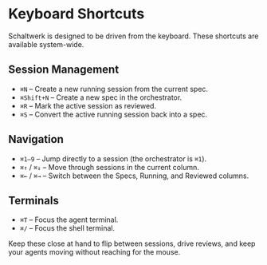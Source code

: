# Keyboard Shortcuts

Schaltwerk is designed to be driven from the keyboard. These shortcuts are available system-wide.

## Session Management
- `⌘N` – Create a new running session from the current spec.
- `⌘Shift+N` – Create a new spec in the orchestrator.
- `⌘R` – Mark the active session as reviewed.
- `⌘S` – Convert the active running session back into a spec.

## Navigation
- `⌘1–9` – Jump directly to a session (the orchestrator is `⌘1`).
- `⌘↑` / `⌘↓` – Move through sessions in the current column.
- `⌘←` / `⌘→` – Switch between the Specs, Running, and Reviewed columns.

## Terminals
- `⌘T` – Focus the agent terminal.
- `⌘/` – Focus the shell terminal.

Keep these close at hand to flip between sessions, drive reviews, and keep your agents moving without reaching for the mouse.
